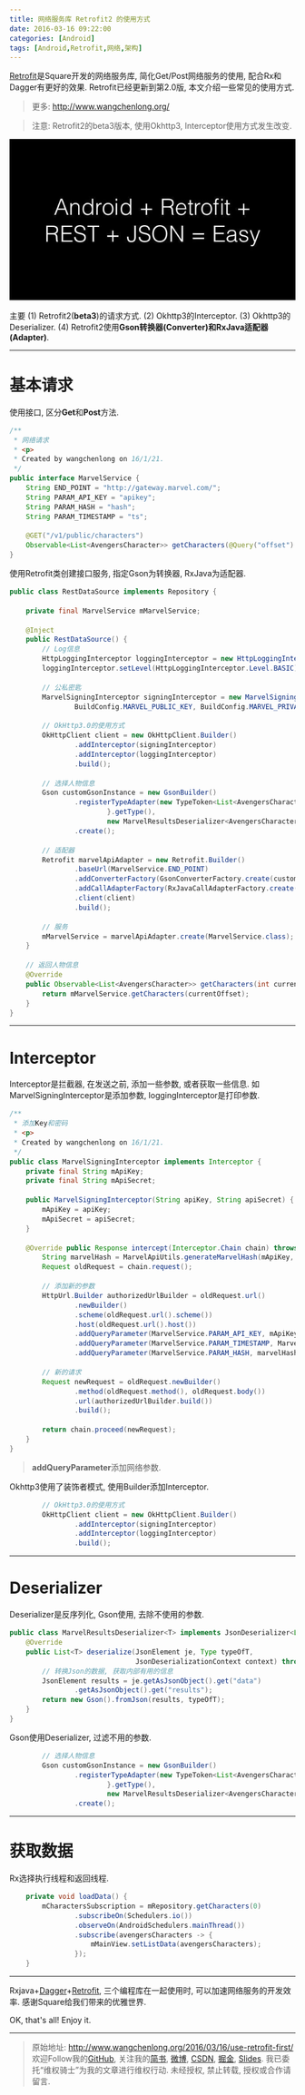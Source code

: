 ```yaml
---
title: 网络服务库 Retrofit2 的使用方式
date: 2016-03-16 09:22:00
categories: [Android]
tags: [Android,Retrofit,网络,架构]
---
```


[Retrofit](http://square.github.io/retrofit/)是Square开发的网络服务库, 简化Get/Post网络服务的使用, 配合Rx和Dagger有更好的效果. Retrofit已经更新到第2.0版, 本文介绍一些常见的使用方式.

<!-- more -->
> 更多: http://www.wangchenlong.org/

> 注意: Retrofit2的beta3版本, 使用Okhttp3, Interceptor使用方式发生改变.

![Retrofit](use-retrofit-first/retrofit-combine.jpg)

主要
(1) Retrofit2(**beta3**)的请求方式.
(2) Okhttp3的Interceptor.
(3) Okhttp3的Deserializer.
(4) Retrofit2使用**Gson转换器(Converter)**和**RxJava适配器(Adapter)**.

---

# 基本请求

使用接口, 区分**Get**和**Post**方法.
```java
/**
 * 网络请求
 * <p>
 * Created by wangchenlong on 16/1/21.
 */
public interface MarvelService {
    String END_POINT = "http://gateway.marvel.com/";
    String PARAM_API_KEY = "apikey";
    String PARAM_HASH = "hash";
    String PARAM_TIMESTAMP = "ts";

    @GET("/v1/public/characters")
    Observable<List<AvengersCharacter>> getCharacters(@Query("offset") int offset);
}
```
使用Retrofit类创建接口服务, 指定Gson为转换器, RxJava为适配器.
```java
public class RestDataSource implements Repository {

    private final MarvelService mMarvelService;

    @Inject
    public RestDataSource() {
        // Log信息
        HttpLoggingInterceptor loggingInterceptor = new HttpLoggingInterceptor();
        loggingInterceptor.setLevel(HttpLoggingInterceptor.Level.BASIC);

        // 公私密匙
        MarvelSigningInterceptor signingInterceptor = new MarvelSigningInterceptor(
                BuildConfig.MARVEL_PUBLIC_KEY, BuildConfig.MARVEL_PRIVATE_KEY);

        // OkHttp3.0的使用方式
        OkHttpClient client = new OkHttpClient.Builder()
                .addInterceptor(signingInterceptor)
                .addInterceptor(loggingInterceptor)
                .build();

        // 选择人物信息
        Gson customGsonInstance = new GsonBuilder()
                .registerTypeAdapter(new TypeToken<List<AvengersCharacter>>() {
                        }.getType(),
                        new MarvelResultsDeserializer<AvengersCharacter>())
                .create();

        // 适配器
        Retrofit marvelApiAdapter = new Retrofit.Builder()
                .baseUrl(MarvelService.END_POINT)
                .addConverterFactory(GsonConverterFactory.create(customGsonInstance))
                .addCallAdapterFactory(RxJavaCallAdapterFactory.create())
                .client(client)
                .build();

        // 服务
        mMarvelService = marvelApiAdapter.create(MarvelService.class);
    }

    // 返回人物信息
    @Override
    public Observable<List<AvengersCharacter>> getCharacters(int currentOffset) {
        return mMarvelService.getCharacters(currentOffset);
    }
}
```

---

# Interceptor

Interceptor是拦截器, 在发送之前, 添加一些参数, 或者获取一些信息.
如MarvelSigningInterceptor是添加参数, loggingInterceptor是打印参数.
```java
/**
 * 添加Key和密码
 * <p>
 * Created by wangchenlong on 16/1/21.
 */
public class MarvelSigningInterceptor implements Interceptor {
    private final String mApiKey;
    private final String mApiSecret;

    public MarvelSigningInterceptor(String apiKey, String apiSecret) {
        mApiKey = apiKey;
        mApiSecret = apiSecret;
    }

    @Override public Response intercept(Interceptor.Chain chain) throws IOException {
        String marvelHash = MarvelApiUtils.generateMarvelHash(mApiKey, mApiSecret);
        Request oldRequest = chain.request();

        // 添加新的参数
        HttpUrl.Builder authorizedUrlBuilder = oldRequest.url()
                .newBuilder()
                .scheme(oldRequest.url().scheme())
                .host(oldRequest.url().host())
                .addQueryParameter(MarvelService.PARAM_API_KEY, mApiKey)
                .addQueryParameter(MarvelService.PARAM_TIMESTAMP, MarvelApiUtils.getUnixTimeStamp())
                .addQueryParameter(MarvelService.PARAM_HASH, marvelHash);

        // 新的请求
        Request newRequest = oldRequest.newBuilder()
                .method(oldRequest.method(), oldRequest.body())
                .url(authorizedUrlBuilder.build())
                .build();

        return chain.proceed(newRequest);
    }
}
```

> **addQueryParameter**添加网络参数.

Okhttp3使用了装饰者模式, 使用Builder添加Interceptor.
```java
        // OkHttp3.0的使用方式
        OkHttpClient client = new OkHttpClient.Builder()
                .addInterceptor(signingInterceptor)
                .addInterceptor(loggingInterceptor)
                .build();
```

---

# Deserializer

Deserializer是反序列化, Gson使用, 去除不使用的参数.
```java
public class MarvelResultsDeserializer<T> implements JsonDeserializer<List<T>> {
    @Override
    public List<T> deserialize(JsonElement je, Type typeOfT,
                               JsonDeserializationContext context) throws JsonParseException {
        // 转换Json的数据, 获取内部有用的信息
        JsonElement results = je.getAsJsonObject().get("data")
                .getAsJsonObject().get("results");
        return new Gson().fromJson(results, typeOfT);
    }
}
```
Gson使用Deserializer, 过滤不用的参数.
```java
        // 选择人物信息
        Gson customGsonInstance = new GsonBuilder()
                .registerTypeAdapter(new TypeToken<List<AvengersCharacter>>() {
                        }.getType(),
                        new MarvelResultsDeserializer<AvengersCharacter>())
                .create();
```

---

# 获取数据

Rx选择执行线程和返回线程.
```java
    private void loadData() {
        mCharactersSubscription = mRepository.getCharacters(0)
                .subscribeOn(Schedulers.io())
                .observeOn(AndroidSchedulers.mainThread())
                .subscribe(avengersCharacters -> {
                    mMainView.setListData(avengersCharacters);
                });
    }
```

---

Rxjava+[Dagger](http://www.wangchenlong.org/2016/03/16/use-dagger-first/)+[Retrofit](http://www.wangchenlong.org/2016/03/16/use-retrofit-first/), 三个编程库在一起使用时, 可以加速网络服务的开发效率. 感谢Square给我们带来的优雅世界.

OK, that's all! Enjoy it.

---

> 原始地址: 
> http://www.wangchenlong.org/2016/03/16/use-retrofit-first/
> 欢迎Follow我的[GitHub](https://github.com/SpikeKing), 关注我的[简书](http://www.jianshu.com/users/e2b4dd6d3eb4/latest_articles), [微博](http://weibo.com/u/2852941392), [CSDN](http://blog.csdn.net/caroline_wendy), [掘金](http://gold.xitu.io/#/user/56de98c2f3609a005442ec58), [Slides](https://slides.com/spikeking). 
> 我已委托“维权骑士”为我的文章进行维权行动. 未经授权, 禁止转载, 授权或合作请留言.